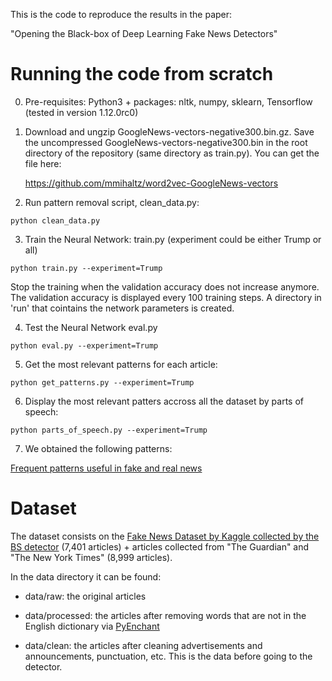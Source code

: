 This is the code to reproduce the results in the paper:

"Opening the Black-box of Deep Learning Fake News Detectors"

# Running the code from scratch

0. Pre-requisites: Python3 + packages: nltk, numpy, sklearn, Tensorflow (tested in version 1.12.0rc0)

1. Download and ungzip GoogleNews-vectors-negative300.bin.gz. Save the uncompressed GoogleNews-vectors-negative300.bin in the root directory of the repository (same directory as train.py). You can get the file here:

    https://github.com/mmihaltz/word2vec-GoogleNews-vectors
    

2. Run pattern removal script, clean_data.py: 
 ```
python clean_data.py
 ```

3. Train the Neural Network: train.py (experiment could be either Trump or all)
```
python train.py --experiment=Trump
```
Stop the training when the validation accuracy does not increase anymore. The validation accuracy is displayed every 100 training steps. A directory in 'run' that cointains the network parameters is created.

4. Test the Neural Network eval.py
```
python eval.py --experiment=Trump
```

5. Get the most relevant patterns for each article:
```
python get_patterns.py --experiment=Trump
```
     
6. Display the most relevant patters accross all the dataset by parts of speech:
```
python parts_of_speech.py --experiment=Trump
```

7. We obtained the following patterns:

[Frequent patterns useful in fake and real news](PatternsTrump.md)
    
# Dataset

The dataset consists on the [Fake News Dataset by Kaggle collected by the BS detector](https://www.kaggle.com/mrisdal/fake-news) (7,401 articles) + articles collected from "The Guardian" and "The New York Times" (8,999 articles).

In the data directory it can be found:

- data/raw: the original articles
   
- data/processed: the articles after removing words that are not in the English dictionary via [PyEnchant](https://github.com/rfk/pyenchant)
   
- data/clean: the articles after cleaning advertisements and announcements, punctuation, etc. This is the data before going to the detector.
